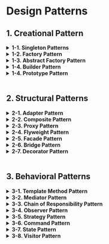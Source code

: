 # Design Patterns
<h2> <strong> 1. Creational Pattern </strong> </h2>

<details>
<summary> <strong> 1-1. Singleton Patterns </strong> </summary>

- 설명
	- Singleton pattern은 클래스의 인스턴스화를 제한하고 Java Virtual Machine(JVM)에 클래스의 인스턴스가 하나만 존재하도록 한다.
	- Singleton 클래스는 클래스의 인스턴스를 가져오기 위해 전역 엑세스 지점을 제공해야 한다.
	- Singleton pattern은 로깅, 드라이버 개체, 캐싱 및 스레드 풀에 사용된다.
	- Singleton pattern은 Abstract Factory, Builder, Prototype, Facade 등과 같은 다른 디자인 패턴에서도 사용된다.
- 구현
	- 다른 클래스에서 클래스의 인스턴스화를 제한하는 private constructor
	- 클래스의 유일한 인스턴스인 동일한 클래스의 전용 정적 변수
	- 클래스의 인스턴스를 반환하는 public static mehtod
- 종류
	1. [Eager Initialization Singleton](https://github.com/yuntaeLee/design-patterns/blob/master/creational_patterns/singleton/BillPughSingleton.java)
		- Eager initialization singleton 클래스의 인스턴스는 클래스 로딩 시 생성된다.
		- Eager initialization의 단점은 클라이언트 응용 프로그램이 메서드를 사용하지 않는 경우에도 메서드가 생성된다는 점이다.
		- 따라서, 클래스가 많은 리소스를 사용하지 않는 경우 사용할 수 있는 접근 방식이다.
		- 전역 엑세스 메서드의 예외 처리 옵션을 제공하지 않는다.
	2. [Static Block Singleton](https://github.com/yuntaeLee/design-patterns/blob/master/creational_patterns/singleton/StaticBlockSingleton.java)
		- Static block singleton은 클래스의 인스턴스가 예외 처리 옵션은 제공하는 정적 블록에 생성된다는 점을 제외하면 즉시 초기화와 유사하다.
		- Eager initialization와 Block intialization 모두 인스턴스가 사용되기 전에 인스턴스를 생성하므로 사용하기에 가장 좋은 방법은 아니다.
	3. [Lazy Initiallization Singleton](https://github.com/yuntaeLee/design-patterns/blob/master/creational_patterns/singleton/LazyInitializedSingleton.java)
		- Lazy initiallization singleton 패턴은 전역 액세스 메서드에서 인스턴스를 생성한다.
		- 하지만, 다중 스레드 시스템에서 스레드가 동시에 조건 내에 있으면 서로 다른 스레드가 다른 인스턴스를 얻는 문제가 발생할 수 있다.
	4. [Thread Safe Singleton](https://github.com/yuntaeLee/design-patterns/blob/master/creational_patterns/singleton/ThreadSafeSingleton.java)
		- 스레드로부터 안전한 싱글톤 클래스를 만들기 위해선 전역 엑세스 메서드를 sychronized를 사용하여 동기화 하는 것이다.
		- 하지만, synchronized를 사용하는 것은 비용이 많이 발생하고, 이로 인한 성능 저하 이슈도 발생할 수 있다.
		- 따라서, Double checked locking 방식을 사용하여 메서드단에 synchronized를 사용하지 않고, 메서드 내부에서 사용하는 방법이 효율적이다.
	5. [Bill Pugh Singleton](https://github.com/yuntaeLee/design-patterns/blob/master/creational_patterns/singleton/BillPughSingleton.java)
		- Java complier의 최적화로 인해 다중 스레드 환경에서 [Double checked locking](https://github.com/yuntaeLee/design-patterns/blob/master/creational_patterns/singleton/ThreadSafeSingleton.java) 방식을 사용하더라도 Singleton이 보장되지 않을 수 있다.
		[관련자료-University of Maryland](http://www.cs.umd.edu/~pugh/java/memoryModel/DoubleCheckedLocking.html, "University of Maryland - Double Checked Locking")
		- SingletonHelper class는 메모리에 로드되지 않고, 전역 엑세스 메서드를 호출해야 class가 로드되어 싱클톤 클래스를 생성한다.
		- 따라서, Bill pugh singleton 방식은 메모리 측면에서 효과적이며, 동기화가 필요하지 않기 때문에 보다 널리 사용된다.
	6. [Reflection Resistanted Singleton](https://github.com/yuntaeLee/design-patterns/blob/master/creational_patterns/singleton/ReflectionSolveSingleton.java)
		- 위의 모든 Singleton 패턴은 [Reflection](https://github.com/yuntaeLee/design-patterns/blob/master/creational_patterns/singleton/ReflectionSingletonTest.java)을 통해 파괴할 수 있다.
		- 이 패턴의 경우 [Reflection](https://github.com/yuntaeLee/design-patterns/blob/master/creational_patterns/singleton/ReflectionSingletonTest.java)에 의해서도 파괴되지 않으며, 
		[Double checked locking](https://github.com/yuntaeLee/design-patterns/blob/master/creational_patterns/singleton/ThreadSafeSingleton.java) 방식의 한계 또한 극복할 수 있다.
		- 먼저, Default Constructor에서 전역 엑세스 메서드를 통한 instance 생성이 아닌 다른 방식의 instance 생성에 대한 접근을 막는다.
		- 그리고, volatile 을 사용하여 CPU cache가 아닌 Main Memory에 instance를 저장하여 다중 스레드 환경에서도 Singleton을 유지할 수 있다.
			- volatile을 사용하지 않을 경우 각 스레드의 성능상의 이슈로 cache에 변수의 복사본을 가질 수 있다.
			- ex) 두개의 스레드 T1과 T2가 있고, 아직 instance 필드가 초기화 되지 않았으며, 두 스레드가 동시에 getInstance() 메서드를 엑세스 한다고 가정했을 때, T1이 먼저 instance를 할당 하고, T2는 null이 아니기에 스레드의 local cache에 instance 복사본이 존재하게 되면, T2는 이미 초기화되었다고 가정하고 해당 복사본은 instance로 반환한다.
			- 위와 같은 문제가 발생할 가능성이 존재하기 때문에 volatile를 사용한다.
	7. [Enum Singleton](https://github.com/yuntaeLee/design-patterns/blob/master/creational_patterns/singleton/EnumSingleton.java)
		- Enum singleton은 [Reflection](https://github.com/yuntaeLee/design-patterns/blob/master/creational_patterns/singleton/ReflectionSingletonTest.java)에도 안전하다.
</details>

<details>
<summary> <strong>1-2. Factory Pattern</strong> </summary>

- 설명: [Factory Pattern](https://github.com/yuntaeLee/design-patterns/tree/master/creational_patterns/factory)을 활용하면 객체를 생성할 때 클래스의 종류를 명시하지 않고도 객체를 생성할 수 있다.

- 장점:
	1. Flexibility: 객체 생성에서 유연성을 제공한다. 팩토리 클래스를 변경함으로써 코드의 동작을 변경할 수 있다.
	2. Encapsulation: 객체 생성을 캡슐화하여, 객체 생성의 복잡성을 클라이언트 코드에서 숨긴다.
	3. Code Reusability: 객체 생성을 다른 코드와 분리하여 코드 재사용성을 높인다.
	4. Reduced Coupling: 클라이언트 코드와 객체 생성 코드 간의 결합도를 낮춘다. 즉, 팩토리 클래스를 변경해도 클라이언트 코드에 영향을 미치지 않는다.

- 단점:
	1. Overhead: 추가적인 팩토리 클래스를 생성해야 하므로 오버헤드가 발생할 수 있다.
	2. Complexity: 복잡한 객체 생성 로직이나 다수의 argument를 가진 객체를 생성해야 하는 경우 코드에 복잡성을 높인다.
	3. Lack of Transparency: 객체 생성을 담당하는 팩토리 클래스로부터 생성되는 클래스를 식별하기 어렵다.
</details>

<details>
<summary> <strong>1-3. Abstract Factory Pattern</strong> </summary>

- 설명: [Abstract Factory Pattern](https://github.com/yuntaeLee/design-patterns/tree/master/creational_patterns/factory)은 입력에 따른 다른 하위 클래스를 if-else 또는 switch를 사용하는 [Factory Pattern](https://github.com/yuntaeLee/design-patterns/blob/master/creational_patterns/factory/ComputerFactory.java)과는 달리 각 하위 클래스에 대한 factory class를 갖는다. 또한 객체의 생성을 공통 interface로 제공하여 구체적인 타입과는 무관하게 객체를 생성할 수 있다.

- 장점:
	1. Abstraction: [Factory Pattern](https://github.com/yuntaeLee/design-patterns/tree/master/creational_patterns/factory)보다 높은 수준의 추상화를 제공하여 클라이언트가 구체적인 클래스를 알 필요 없이 객체를 생성할 수 있다.
	2. Encapsulation: 객체 생성을 캡슐화하여, 객체 생성의 복잡성을 클라이언트 코드에서 숨긴다.
	3. Flexibility: 객체 생성에서 유연성을 제공한다. 팩토리 클래스를 변경함으로써 코드의 동작을 변경할 수 있다.
	4. Separation of Concerns: 객체 생성의 관심사를 코드의 나머지 부분과 분리하여 모듈화 및 재사용성을 높인다.

- 단점:
	1. Overhead, Complexity: Factory Class 자체와 이들이 의존하는 추상 클래스 및 인터페이스와 같은 추가 클래스 생성이 필요하기 때문에 이로인한 오버헤드와 코드 복잡성이 높아진다.
	2. Limited Extensibility: 새로운 제품은 Abstract Factory가 생성할 수 있는 제품 집합에만 고정되어 있기 때문에, 만약 새로운 종류의 제품이 생기면 Abstract Factory의 구현을 변경해야 한다.

</details>

<details>
<summary> <strong>1-4. Builder Pattern</strong> </summary>

- [Builder Pattern](https://github.com/yuntaeLee/design-patterns/tree/master/creational_patterns/builder)은 객체에 많은 속성이 포함되어 있을 경우 객체 생성에 대한 복잡성이 증가하게 되는데 객체의 구성을 표현에서 분리하고, 동일한 구성 프로세스가 다른 표현을 만들 수 있도록하여 객체 생성의 복잡성 문제를 해결하였다.

- 구현:
	- 먼저 static inner class를 만든 다음 외부 class의 모든 인수를 Builder class에 동일하게 구성한다.
	- Builder class에는 필요한 모든 속성을 parameter로 포함하는 constructor를 만들어야 한다.
	- Builder class에는 선택적 parameter를 설정하는 메서드가 있어야 하며 선택적 속성을 설정한 후 동일한 Builder 객체를 리턴해야 한다.
	- 마지막 단계는 클라이언트 프로그램에 필요한 객체를 반환하는 build() 메서드를 구현한다. 이를 위해선 Builder class를 parameter로 사용하는 클래스의 private constructor가 존재해야 한다.

- 장점: 
	1. Flexibility: 기본 코드를 수정하지 않고도 구성이 다른 객체를 유연하게 생성할 수 있다.
	2. Encapsulation: 객체의 구성 프로세스를 캡슐화하여 수정 및 유지 관리를 쉽게할 수 있다.
	3. Readability: 구성 프로세스의 각 단계가 수행하는 작업을 명확하게 하여 코드의 가독성을 높인다.

- 단점:
	1. complexity: 추가 클래스 및 메서드들의 생성이 필요하므로 코드의 복잡성이 높아질 수 있다.
	2. memory usage: 구성 프로세스 중에 여러 객체를 생성하므로 더 많은 메모리 사용량이 필요할 수 있다.

</details>

<details>
<summary> <strong>1-4. Prototype Pattern</strong> </summary>

- [Prototype Pattern](https://github.com/yuntaeLee/design-patterns/tree/master/creational_patterns/prototype)은 새로운 객체를 생성하는 대신 기존 객체를 복제하여 만들 수 있도록 하는 Design pattern이다.

- Database에서 가져온 데이터를 여러 차례에 걸쳐 각기 다른 방식으로 수정해야하는 요구사항이 생겼다고 가정할 때, [Prototype Pattern](https://github.com/yuntaeLee/design-patterns/tree/master/creational_patterns/prototype)을 사용할 경우 수 차례 Database에서 데이터를 조회할 필요없이 한번의 조회 후 객체를 clone하여 Database의 접근을 최소화할 수 있다는 장점이 있다.

</details>

<br/>

<h2> <strong> 2. Structural Patterns </strong> </h2>

<details>
<summary> <strong>2-1. Adapter Pattern</strong> </summary>


</details>

<details>
<summary> <strong>2-2. Composite Pattern</strong> </summary>


</details>

<details>
<summary> <strong>2-3. Proxy Pattern</strong> </summary>


</details>

<details>
<summary> <strong>2-4. Flyweight Pattern</strong> </summary>


</details>


<details>
<summary> <strong>2-5. Facade Pattern</strong> </summary>


</details>


<details>
<summary> <strong>2-6. Bridge Pattern</strong> </summary>


</details>

<details>
<summary> <strong>2-7. Decorator Pattern</strong> </summary>


</details>

<br/>

<h2> <strong> 3. Behavioral Patterns </strong> </h2>

<details>
<summary> <strong>3-1. Template Method Pattern</strong> </summary>


</details>

<details>
<summary> <strong>3-2. Mediator Pattern</strong> </summary>


</details>

<details>
<summary> <strong>3-3. Chain of Responsibility Pattern</strong> </summary>


</details>


<details>
<summary> <strong>3-4. Observer Pattern</strong> </summary>


</details>


<details>
<summary> <strong>3-5. Strategy Pattern</strong> </summary>


</details>


<details>
<summary> <strong>3-6. Command Pattern</strong> </summary>


</details>


<details>
<summary> <strong>3-7. State Pattern</strong> </summary>


</details>


<details>
<summary> <strong>3-8. Visitor Pattern</strong> </summary>


</details>